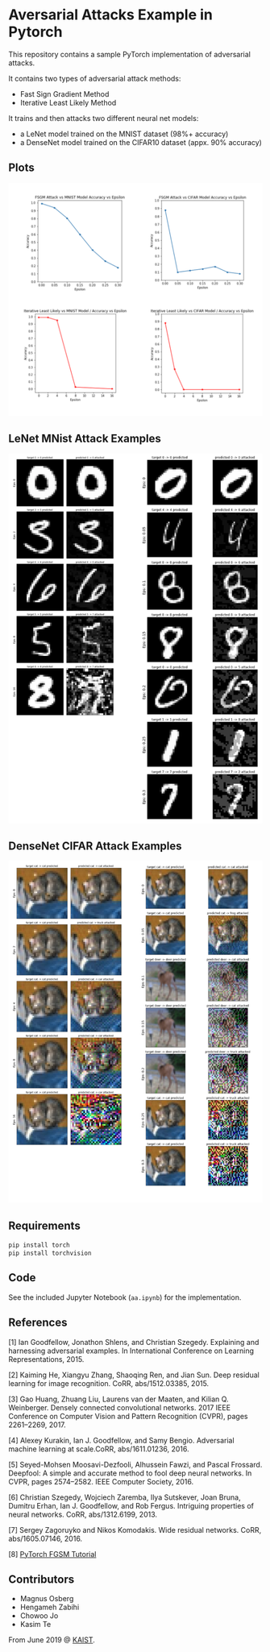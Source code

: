 # Aversarial Attacks Example in Pytorch

This repository contains a sample PyTorch implementation of adversarial attacks.

It contains two types of adversarial attack methods:

* Fast Sign Gradient Method
* Iterative Least Likely Method

It trains and then attacks two different neural net models:

* a LeNet model trained on the MNIST dataset (98%+ accuracy)
* a DenseNet model trained on the CIFAR10 dataset (appx. 90% accuracy)

## Plots

![Alt](images/adversarial-attacks-plots.png)

## LeNet MNist Attack Examples

![Alt](images/lenet-mnist-attack-examples.png)

## DenseNet CIFAR Attack Examples

![Alt](images/densenet-cifar-attack-examples.png)

## Requirements

```
pip install torch
pip install torchvision
```

## Code

See the included Jupyter Notebook (`aa.ipynb`) for the implementation.

## References

[1]  Ian Goodfellow, Jonathon Shlens, and Christian Szegedy. Explaining and harnessing adversarial examples. In International Conference on Learning Representations, 2015.

[2]  Kaiming He, Xiangyu Zhang, Shaoqing Ren, and Jian Sun. Deep residual learning for image recognition. CoRR, abs/1512.03385, 2015.

[3]  Gao Huang, Zhuang Liu, Laurens van der Maaten, and Kilian Q. Weinberger. Densely connected convolutional networks. 2017 IEEE Conference on Computer Vision and Pattern Recognition (CVPR), pages 2261–2269, 2017.

[4]  Alexey Kurakin, Ian J. Goodfellow, and Samy Bengio. Adversarial machine learning at scale.CoRR, abs/1611.01236, 2016.

[5]  Seyed-Mohsen Moosavi-Dezfooli, Alhussein Fawzi, and Pascal Frossard. Deepfool: A simple and accurate method to fool deep neural networks. In CVPR, pages 2574–2582. IEEE Computer Society, 2016.

[6]  Christian Szegedy, Wojciech Zaremba, Ilya Sutskever, Joan Bruna, Dumitru Erhan, Ian J. Goodfellow, and Rob Fergus. Intriguing properties of neural networks. CoRR, abs/1312.6199, 2013.

[7] Sergey Zagoruyko and Nikos Komodakis. Wide residual networks. CoRR, abs/1605.07146, 2016.

[8] [PyTorch FGSM Tutorial](https://pytorch.org/tutorials/beginner/fgsm_tutorial.html)



## Contributors

* Magnus Osberg
* Hengameh Zabihi
* Chowoo Jo
* Kasim Te

From June 2019 @ [KAIST](http://www.kaist.ac.kr).
